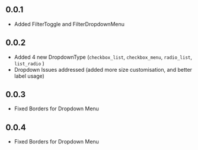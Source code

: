 ## 0.0.1

* Added FilterToggle and FilterDropdownMenu

## 0.0.2

* Added 4 new DropdownType (`checkbox_list`, `checkbox_menu`, `radio_list`, `list_radio` )
* Dropdown Issues addressed (added more size customisation, and better label usage)

## 0.0.3

* Fixed Borders for Dropdown Menu

## 0.0.4

* Fixed Borders for Dropdown Menu